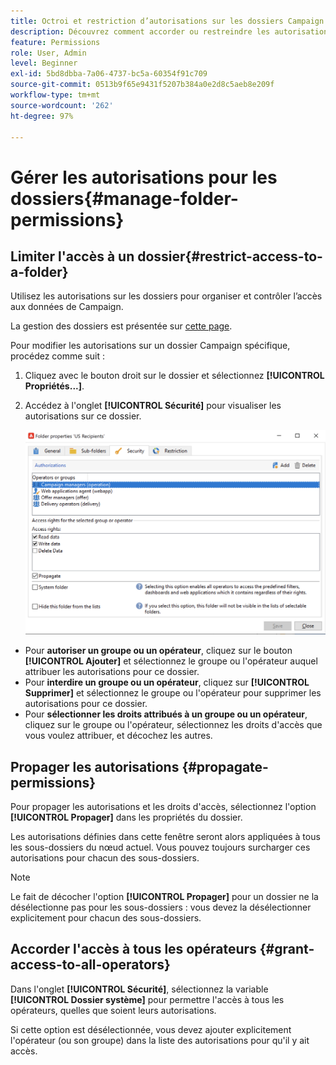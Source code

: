 ```yaml
---
title: Octroi et restriction d’autorisations sur les dossiers Campaign
description: Découvrez comment accorder ou restreindre les autorisations sur des dossiers
feature: Permissions
role: User, Admin
level: Beginner
exl-id: 5bd8dbba-7a06-4737-bc5a-60354f91c709
source-git-commit: 0513b9f65e9431f5207b384a0e2d8c5aeb8e209f
workflow-type: tm+mt
source-wordcount: '262'
ht-degree: 97%

---
```


# Gérer les autorisations pour les dossiers{#manage-folder-permissions}

## Limiter l&#39;accès à un dossier{#restrict-access-to-a-folder}

Utilisez les autorisations sur les dossiers pour organiser et contrôler l’accès aux données de Campaign.

La gestion des dossiers est présentée sur [cette page](../audiences/folders-and-views.md).

Pour modifier les autorisations sur un dossier Campaign spécifique, procédez comme suit :

1. Cliquez avec le bouton droit sur le dossier et sélectionnez **[!UICONTROL Propriétés...]**.
1. Accédez à l&#39;onglet **[!UICONTROL Sécurité]** pour visualiser les autorisations sur ce dossier.

   ![](assets/folder-permissions.png)

* Pour **autoriser un groupe ou un opérateur**, cliquez sur le bouton **[!UICONTROL Ajouter]** et sélectionnez le groupe ou l&#39;opérateur auquel attribuer les autorisations pour ce dossier.
* Pour **interdire un groupe ou un opérateur**, cliquez sur **[!UICONTROL Supprimer]** et sélectionnez le groupe ou l&#39;opérateur pour supprimer les autorisations pour ce dossier.
* Pour **sélectionner les droits attribués à un groupe ou un opérateur**, cliquez sur le groupe ou l&#39;opérateur, sélectionnez les droits d&#39;accès que vous voulez attribuer, et décochez les autres.

## Propager les autorisations {#propagate-permissions}

Pour propager les autorisations et les droits d&#39;accès, sélectionnez l&#39;option **[!UICONTROL Propager]** dans les propriétés du dossier.

Les autorisations définies dans cette fenêtre seront alors appliquées à tous les sous-dossiers du nœud actuel. Vous pouvez toujours surcharger ces autorisations pour chacun des sous-dossiers.

>[!NOTE]
>
>Le fait de décocher l&#39;option **[!UICONTROL Propager]** pour un dossier ne la désélectionne pas pour les sous-dossiers : vous devez la désélectionner explicitement pour chacun des sous-dossiers.

## Accorder l&#39;accès à tous les opérateurs {#grant-access-to-all-operators}

Dans l&#39;onglet **[!UICONTROL Sécurité]**, sélectionnez la variable **[!UICONTROL Dossier système]** pour permettre l&#39;accès à tous les opérateurs, quelles que soient leurs autorisations.

Si cette option est désélectionnée, vous devez ajouter explicitement l&#39;opérateur (ou son groupe) dans la liste des autorisations pour qu&#39;il y ait accès.
